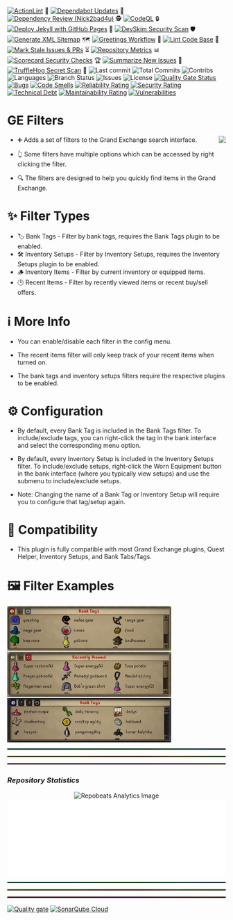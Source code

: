 [![ActionLint](https://github.com/Nick2bad4u/GE-Filters/actions/workflows/ActionLint.yml/badge.svg)](https://github.com/Nick2bad4u/GE-Filters/actions/workflows/ActionLint.yml) 🧹
[![Dependabot Updates](https://github.com/Nick2bad4u/GE-Filters/actions/workflows/dependabot/dependabot-updates/badge.svg)](https://github.com/Nick2bad4u/GE-Filters/actions/workflows/dependabot/dependabot-updates) 🤖
[![Dependency Review (Nick2bad4u)](https://github.com/Nick2bad4u/GE-Filters/actions/workflows/dependency-review.yml/badge.svg)](https://github.com/Nick2bad4u/GE-Filters/actions/workflows/dependency-review.yml) 🕵️
[![CodeQL](https://github.com/Nick2bad4u/GE-Filters/actions/workflows/github-code-scanning/codeql/badge.svg)](https://github.com/Nick2bad4u/GE-Filters/actions/workflows/github-code-scanning/codeql) 🔒
[![Deploy Jekyll with GitHub Pages](https://github.com/Nick2bad4u/GE-Filters/actions/workflows/jekyll-gh-pages.yml/badge.svg)](https://github.com/Nick2bad4u/GE-Filters/actions/workflows/jekyll-gh-pages.yml) 🚀
[![DevSkim Security Scan](https://github.com/Nick2bad4u/GE-Filters/actions/workflows/devskim.yml/badge.svg)](https://github.com/Nick2bad4u/GE-Filters/actions/workflows/devskim.yml) 🛡️
[![Generate XML Sitemap](https://github.com/Nick2bad4u/GE-Filters/actions/workflows/sitemap.yml/badge.svg)](https://github.com/Nick2bad4u/GE-Filters/actions/workflows/sitemap.yml) 🗺️
[![Greetings Workflow](https://github.com/Nick2bad4u/GE-Filters/actions/workflows/greetings.yml/badge.svg)](https://github.com/Nick2bad4u/GE-Filters/actions/workflows/greetings.yml) 👋
[![Lint Code Base](https://github.com/Nick2bad4u/GE-Filters/actions/workflows/superlinter.yml/badge.svg)](https://github.com/Nick2bad4u/GE-Filters/actions/workflows/superlinter.yml) 📝
[![Mark Stale Issues & PRs](https://github.com/Nick2bad4u/GE-Filters/actions/workflows/stale.yml/badge.svg)](https://github.com/Nick2bad4u/GE-Filters/actions/workflows/stale.yml) ⏳
[![Repository Metrics](https://github.com/Nick2bad4u/GE-Filters/actions/workflows/repo-stats.yml/badge.svg)](https://github.com/Nick2bad4u/GE-Filters/actions/workflows/repo-stats.yml) 📊
[![Scorecard Security Checks](https://github.com/Nick2bad4u/GE-Filters/actions/workflows/scorecards.yml/badge.svg)](https://github.com/Nick2bad4u/GE-Filters/actions/workflows/scorecards.yml) 🏆
[![Summarize New Issues](https://github.com/Nick2bad4u/GE-Filters/actions/workflows/summary.yml/badge.svg)](https://github.com/Nick2bad4u/GE-Filters/actions/workflows/summary.yml) 📝
[![TruffleHog Secret Scan](https://github.com/Nick2bad4u/GE-Filters/actions/workflows/trufflehog.yml/badge.svg)](https://github.com/Nick2bad4u/GE-Filters/actions/workflows/trufflehog.yml) 🔑
![Last commit](https://img.shields.io/github/last-commit/nick2bad4u/ge-filters)
![Total Commits](https://img.shields.io/github/commit-activity/t/nick2bad4u/ge-filters)
![Contribs](https://img.shields.io/github/contributors/nick2bad4u/ge-filters)
![Languages](https://img.shields.io/github/languages/count/nick2bad4u/ge-filters)
![Branch Status](https://img.shields.io/github/checks-status/nick2bad4u/ge-filters/master)
![Issues](https://img.shields.io/github/issues/nick2bad4u/ge-filters)
![License](https://img.shields.io/github/license/nick2bad4u/ge-filters)
[![Quality Gate Status](https://sonarcloud.io/api/project_badges/measure?project=Nick2bad4u_GE-Filters&metric=alert_status)](https://sonarcloud.io/summary/new_code?id=Nick2bad4u_GE-Filters)
[![Bugs](https://sonarcloud.io/api/project_badges/measure?project=Nick2bad4u_GE-Filters&metric=bugs)](https://sonarcloud.io/summary/new_code?id=Nick2bad4u_GE-Filters)
[![Code Smells](https://sonarcloud.io/api/project_badges/measure?project=Nick2bad4u_GE-Filters&metric=code_smells)](https://sonarcloud.io/summary/new_code?id=Nick2bad4u_GE-Filters)
[![Reliability Rating](https://sonarcloud.io/api/project_badges/measure?project=Nick2bad4u_GE-Filters&metric=reliability_rating)](https://sonarcloud.io/summary/new_code?id=Nick2bad4u_GE-Filters)
[![Security Rating](https://sonarcloud.io/api/project_badges/measure?project=Nick2bad4u_GE-Filters&metric=security_rating)](https://sonarcloud.io/summary/new_code?id=Nick2bad4u_GE-Filters)
[![Technical Debt](https://sonarcloud.io/api/project_badges/measure?project=Nick2bad4u_GE-Filters&metric=sqale_index)](https://sonarcloud.io/summary/new_code?id=Nick2bad4u_GE-Filters)
[![Maintainability Rating](https://sonarcloud.io/api/project_badges/measure?project=Nick2bad4u_GE-Filters&metric=sqale_rating)](https://sonarcloud.io/summary/new_code?id=Nick2bad4u_GE-Filters)
[![Vulnerabilities](https://sonarcloud.io/api/project_badges/measure?project=Nick2bad4u_GE-Filters&metric=vulnerabilities)](https://sonarcloud.io/summary/new_code?id=Nick2bad4u_GE-Filters)


# GE Filters

<p>
<img src="https://github.com/user-attachments/assets/3fbed947-cbdc-48ad-9353-aca16a44bea8" align="right">
</p>

- ➕ Adds a set of filters to the Grand Exchange search interface.

- 👆 Some filters have multiple options which can be accessed by right clicking the filter.

- 🔍 The filters are designed to help you quickly find items in the Grand Exchange.

# **✨ Filter Types**

- 🏷️ Bank Tags - Filter by bank tags, requires the Bank Tags plugin to be enabled.
- 🛠️ Inventory Setups - Filter by Inventory Setups, requires the Inventory Setups plugin to be enabled.
- 🪵 Inventory Items - Filter by current inventory or equipped items.
- 🕒 Recent Items - Filter by recently viewed items or recent buy/sell offers.

# **ℹ️ More Info**

- You can enable/disable each filter in the config menu.

- The recent items filter will only keep track of your recent items when turned on.

- The bank tags and inventory setups filters require the respective plugins to be enabled.

# **⚙️ Configuration**

- By default, every Bank Tag is included in the Bank Tags filter. To include/exclude tags, you can right-click the tag in the bank interface and select the corresponding menu option.

- By default, every Inventory Setup is included in the Inventory Setups filter. To include/exclude setups, right-click the Worn Equipment button in the bank interface (where you typically view setups) and use the submenu to include/exclude setups.

- Note: Changing the name of a Bank Tag or Inventory Setup will require you to configure that tag/setup again.

# **🔄 Compatibility**

- This plugin is fully compatible with most Grand Exchange plugins, Quest Helper, Inventory Setups, and Bank Tabs/Tags.

# **🖼️ Filter Examples**

<div align="left">
    <img
      src="https://github.com/Nick2bad4u/GE-Filters/raw/refs/heads/master/assets/bank-tabs-example.png?raw=true"
      alt="Bank Tabs Example"
      width="75%"
    />
</div>

<div align="left">
    <img
      src="https://github.com/Nick2bad4u/GE-Filters/raw/refs/heads/master/assets/recent-example.png?raw=true"
      alt="Recent Tabs Example"
      width="75%"
    />
</div>

<div align="left">
    <img
      src="https://github.com/Nick2bad4u/GE-Filters/raw/refs/heads/master/assets/all-tabs-example.gif?raw=true"
      alt="All Tabs Shown Gif"
      width="75%"
    />
</div>

<div align="center">
    <img
      src="https://github.com/Nick2bad4u/Nick2bad4u/blob/main/assets/GitHubProfileLines%20(9).gif?raw=true"
      alt="Repository Banner Line Animation"
      width="100%"
    />
    <img
      src="https://github.com/Nick2bad4u/Nick2bad4u/blob/main/assets/GitHubProfileLines%20(8).gif?raw=true"
      alt="Repository Banner Line Animation"
      width="100%"
    />
    <img
      src="https://github.com/Nick2bad4u/Nick2bad4u/blob/main/assets/GitHubProfileLines%20(7).gif?raw=true"
      alt="Repository Banner Line Animation"
      width="100%"
    />
</div>

### _Repository Statistics_

<!-- The Repobeats Analytics Image provides insights into repository activity and contributions over time. -->
<div align="center">
    <img
      src="https://repobeats.axiom.co/api/embed/a223c9e18d5134bc1b9357357bf3963768f4a03b.svg"
      alt="Repobeats Analytics Image"
      width="100%"
    />
</div>

<!-- The Github Metrics image provides a detailed overview of repository statistics, including contributions, activity, and other key metrics. -->
<div align="center">
    <img
      src="https://github.com/Nick2bad4u/GE-Filters/raw/refs/heads/master/metrics.repository.svg"
      alt="Github Metrics"
      width="100%"
    />
</div>

<div align="center">
    <img
      src="https://github.com/Nick2bad4u/Nick2bad4u/blob/main/assets/GitHubProfileLines%20(9).gif?raw=true"
      alt="Repository Banner Line Animation"
      width="100%"
    />
    <img
      src="https://github.com/Nick2bad4u/Nick2bad4u/blob/main/assets/GitHubProfileLines%20(8).gif?raw=true"
      alt="Repository Banner Line Animation"
      width="100%"
    />
    <img
      src="https://github.com/Nick2bad4u/Nick2bad4u/blob/main/assets/GitHubProfileLines%20(7).gif?raw=true"
      alt="Repository Banner Line Animation"
      width="100%"
    />
</div>

[![Quality gate](https://sonarcloud.io/api/project_badges/quality_gate?project=Nick2bad4u_GE-Filters)](https://sonarcloud.io/summary/new_code?id=Nick2bad4u_GE-Filters)
[![SonarQube Cloud](https://sonarcloud.io/images/project_badges/sonarcloud-dark.svg)](https://sonarcloud.io/summary/new_code?id=Nick2bad4u_GE-Filters)
